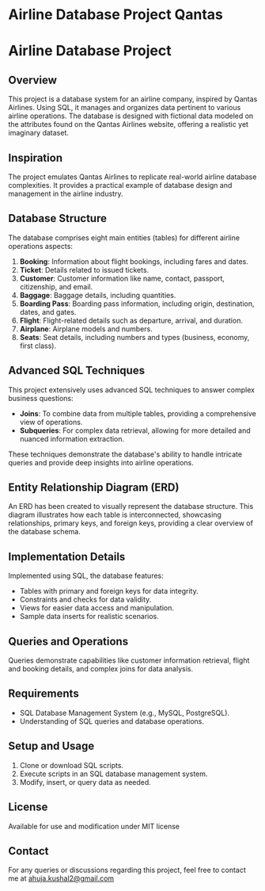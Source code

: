 # Airline Database Project Qantas
# Airline Database Project

## Overview
This project is a database system for an airline company, inspired by Qantas Airlines. Using SQL, it manages and organizes data pertinent to various airline operations. The database is designed with fictional data modeled on the attributes found on the Qantas Airlines website, offering a realistic yet imaginary dataset.

## Inspiration
The project emulates Qantas Airlines to replicate real-world airline database complexities. It provides a practical example of database design and management in the airline industry.

## Database Structure
The database comprises eight main entities (tables) for different airline operations aspects:

1. **Booking**: Information about flight bookings, including fares and dates.
2. **Ticket**: Details related to issued tickets.
3. **Customer**: Customer information like name, contact, passport, citizenship, and email.
4. **Baggage**: Baggage details, including quantities.
5. **Boarding Pass**: Boarding pass information, including origin, destination, dates, and gates.
6. **Flight**: Flight-related details such as departure, arrival, and duration.
7. **Airplane**: Airplane models and numbers.
8. **Seats**: Seat details, including numbers and types (business, economy, first class).

## Advanced SQL Techniques
This project extensively uses advanced SQL techniques to answer complex business questions:

- **Joins**: To combine data from multiple tables, providing a comprehensive view of operations.
- **Subqueries**: For complex data retrieval, allowing for more detailed and nuanced information extraction.

These techniques demonstrate the database's ability to handle intricate queries and provide deep insights into airline operations.

## Entity Relationship Diagram (ERD)
An ERD has been created to visually represent the database structure. This diagram illustrates how each table is interconnected, showcasing relationships, primary keys, and foreign keys, providing a clear overview of the database schema.

## Implementation Details
Implemented using SQL, the database features:

- Tables with primary and foreign keys for data integrity.
- Constraints and checks for data validity.
- Views for easier data access and manipulation.
- Sample data inserts for realistic scenarios.

## Queries and Operations
Queries demonstrate capabilities like customer information retrieval, flight and booking details, and complex joins for data analysis.

## Requirements
- SQL Database Management System (e.g., MySQL, PostgreSQL).
- Understanding of SQL queries and database operations.

## Setup and Usage
1. Clone or download SQL scripts.
2. Execute scripts in an SQL database management system.
3. Modify, insert, or query data as needed.

## License
Available for use and modification under MIT license

## Contact
For any queries or discussions regarding this project, feel free to contact me at ahuja.kushal2@gmail.com
